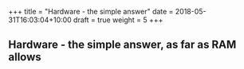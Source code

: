+++
title = "Hardware - the simple answer"
date =  2018-05-31T16:03:04+10:00
draft = true
weight = 5
+++

## Hardware - the simple answer, as far as RAM allows
